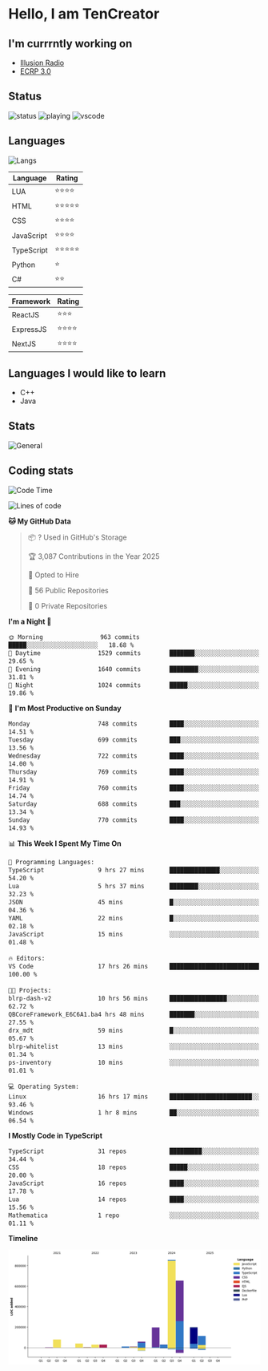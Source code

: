 # Hello, I am TenCreator

## I'm currrntly working on
- [Illusion Radio](https://illusionradio.co.uk/)
- [ECRP 3.0](http://github.com/Emerald-Coast-Roleplay/)

## Status
![status](https://api.statusbadges.me/badge/status/518334475038359555?simple=true&style=for-the-badge)
![playing](https://api.statusbadges.me/badge/playing/518334475038359555?style=for-the-badge)
![vscode](https://api.statusbadges.me/badge/vscode/518334475038359555?style=for-the-badge)

## Languages
![Langs](https://github-readme-stats.vercel.app/api/top-langs/?username=tencreator&layout=compact&theme=radical)


|Language|Rating|
|--------|------|
|LUA|⭐️⭐️⭐️⭐️|
|HTML|⭐️⭐️⭐️⭐️⭐️|
|CSS|⭐️⭐️⭐️⭐️|
|JavaScript|⭐️⭐️⭐️⭐️|
|TypeScript|⭐️⭐️⭐️⭐️⭐️|
|Python|⭐️|
|C#|⭐️⭐️ |

|Framework|Rating|
|--------|------|
|ReactJS|⭐️⭐️⭐|
|ExpressJS|⭐️⭐️⭐️⭐️|
|NextJS|⭐️⭐️⭐⭐️|

## Languages I would like to learn
- C++
- Java

## Stats
![General](https://github-readme-stats.vercel.app/api?username=tencreator&show_icons=true&theme=radical)

## Coding stats

<!--START_SECTION:waka-->
![Code Time](http://img.shields.io/badge/Code%20Time-601%20hrs%2015%20mins-blue)

![Lines of code](https://img.shields.io/badge/From%20Hello%20World%20I%27ve%20Written-2.3%20million%20lines%20of%20code-blue)

**🐱 My GitHub Data** 

> 📦 ? Used in GitHub's Storage 
 > 
> 🏆 3,087 Contributions in the Year 2025
 > 
> 💼 Opted to Hire
 > 
> 📜 56 Public Repositories 
 > 
> 🔑 0 Private Repositories 
 > 
**I'm a Night 🦉** 

```text
🌞 Morning                963 commits         █████░░░░░░░░░░░░░░░░░░░░   18.68 % 
🌆 Daytime                1529 commits        ███████░░░░░░░░░░░░░░░░░░   29.65 % 
🌃 Evening                1640 commits        ████████░░░░░░░░░░░░░░░░░   31.81 % 
🌙 Night                  1024 commits        █████░░░░░░░░░░░░░░░░░░░░   19.86 % 
```
📅 **I'm Most Productive on Sunday** 

```text
Monday                   748 commits         ████░░░░░░░░░░░░░░░░░░░░░   14.51 % 
Tuesday                  699 commits         ███░░░░░░░░░░░░░░░░░░░░░░   13.56 % 
Wednesday                722 commits         ████░░░░░░░░░░░░░░░░░░░░░   14.00 % 
Thursday                 769 commits         ████░░░░░░░░░░░░░░░░░░░░░   14.91 % 
Friday                   760 commits         ████░░░░░░░░░░░░░░░░░░░░░   14.74 % 
Saturday                 688 commits         ███░░░░░░░░░░░░░░░░░░░░░░   13.34 % 
Sunday                   770 commits         ████░░░░░░░░░░░░░░░░░░░░░   14.93 % 
```


📊 **This Week I Spent My Time On** 

```text
💬 Programming Languages: 
TypeScript               9 hrs 27 mins       ██████████████░░░░░░░░░░░   54.20 % 
Lua                      5 hrs 37 mins       ████████░░░░░░░░░░░░░░░░░   32.23 % 
JSON                     45 mins             █░░░░░░░░░░░░░░░░░░░░░░░░   04.36 % 
YAML                     22 mins             █░░░░░░░░░░░░░░░░░░░░░░░░   02.18 % 
JavaScript               15 mins             ░░░░░░░░░░░░░░░░░░░░░░░░░   01.48 % 

🔥 Editors: 
VS Code                  17 hrs 26 mins      █████████████████████████   100.00 % 

🐱‍💻 Projects: 
blrp-dash-v2             10 hrs 56 mins      ████████████████░░░░░░░░░   62.72 % 
QBCoreFramework_E6C6A1.ba4 hrs 48 mins       ███████░░░░░░░░░░░░░░░░░░   27.55 % 
drx_mdt                  59 mins             █░░░░░░░░░░░░░░░░░░░░░░░░   05.67 % 
blrp-whitelist           13 mins             ░░░░░░░░░░░░░░░░░░░░░░░░░   01.34 % 
ps-inventory             10 mins             ░░░░░░░░░░░░░░░░░░░░░░░░░   01.01 % 

💻 Operating System: 
Linux                    16 hrs 17 mins      ███████████████████████░░   93.46 % 
Windows                  1 hr 8 mins         ██░░░░░░░░░░░░░░░░░░░░░░░   06.54 % 
```

**I Mostly Code in TypeScript** 

```text
TypeScript               31 repos            █████████░░░░░░░░░░░░░░░░   34.44 % 
CSS                      18 repos            █████░░░░░░░░░░░░░░░░░░░░   20.00 % 
JavaScript               16 repos            ████░░░░░░░░░░░░░░░░░░░░░   17.78 % 
Lua                      14 repos            ████░░░░░░░░░░░░░░░░░░░░░   15.56 % 
Mathematica              1 repo              ░░░░░░░░░░░░░░░░░░░░░░░░░   01.11 % 
```



**Timeline**

![Lines of Code chart](https://raw.githubusercontent.com/tencreator/tencreator/main/assets/bar_graph.png)


<!--END_SECTION:waka-->
